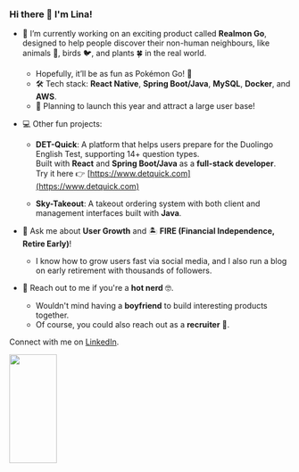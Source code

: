 
### Hi there 👋 I'm Lina!

- 🔭 I’m currently working on an exciting product called **Realmon Go**, designed to help people discover their non-human neighbours, like animals 🦥, birds 🐦, and plants 🍀 in the real world.
  - Hopefully, it’ll be as fun as Pokémon Go! 🥰
  - 🛠️ Tech stack: **React Native**, **Spring Boot/Java**, **MySQL**, **Docker**, and **AWS**.
  - 🚀 Planning to launch this year and attract a large user base!

- 💻 Other fun projects:
  - **DET-Quick**: A platform that helps users prepare for the Duolingo English Test, supporting 14+ question types.  
    Built with **React** and **Spring Boot/Java** as a **full-stack developer**.  
    Try it here 👉 [https://www.detquick.com](https://www.detquick.com)
    
  - **Sky-Takeout**: A takeout ordering system with both client and management interfaces built with **Java**.

- 💬 Ask me about **User Growth** and 🏝️ **FIRE (Financial Independence, Retire Early)**!  
  - I know how to grow users fast via social media, and I also run a blog on early retirement with thousands of followers.

- 🥰 Reach out to me if you're a **hot nerd** 🤓.
  - Wouldn't mind having a **boyfriend** to build interesting products together.
  - Of course, you could also reach out as a **recruiter** 🤣.
 
    

Connect with me on [LinkedIn](https://www.linkedin.com/in/linawuthu/).

<div align="left">  
  <img width="41%" height="195px" src="https://github-readme-stats.vercel.app/api/top-langs/?username=wulin-no2&layout=compact&hide_border=true&title_color=00bfbf&text_color=00bfbf&bg_color=0d1117" />
</div>


<!--
**wulin-no2/wulin-no2** is a ✨ _special_ ✨ repository because its `README.md` (this file) appears on your GitHub profile.

Here are some ideas to get you started:

- 🔭 I’m currently working on ...
- 🌱 I’m currently learning ...
- 👯 I’m looking to collaborate on ...
- 🤔 I’m looking for help with ...
- 💬 Ask me about ...
- 📫 How to reach me: ...
- 😄 Pronouns: ...
- ⚡ Fun fact: ...
-->
